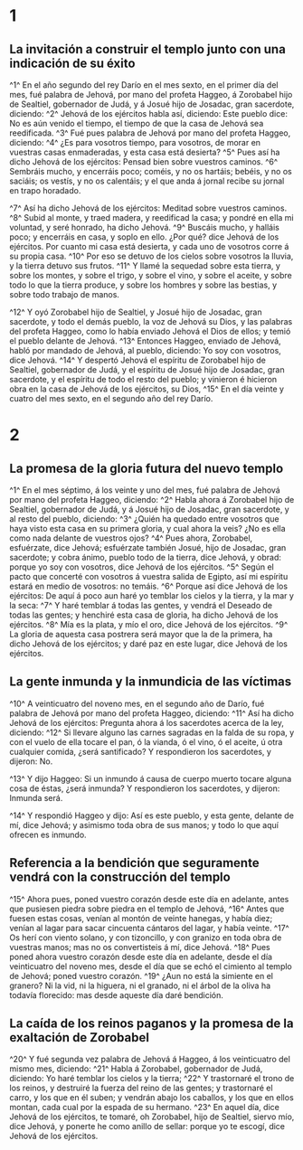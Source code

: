# 1 
## La invitación a construir el templo junto con una indicación de su éxito
^1^ En el año segundo del rey Darío en el mes sexto, en el primer día del mes, fué palabra de Jehová, por mano del profeta Haggeo, á Zorobabel hijo de Sealtiel, gobernador de Judá, y á Josué hijo de Josadac, gran sacerdote, diciendo: 
^2^ Jehová de los ejércitos habla así, diciendo: Este pueblo dice: No es aún venido el tiempo, el tiempo de que la casa de Jehová sea reedificada. 
^3^ Fué pues palabra de Jehová por mano del profeta Haggeo, diciendo: 
^4^ ¿Es para vosotros tiempo, para vosotros, de morar en vuestras casas enmaderadas, y esta casa está desierta? 
^5^ Pues así ha dicho Jehová de los ejércitos: Pensad bien sobre vuestros caminos. 
^6^ Sembráis mucho, y encerráis poco; coméis, y no os hartáis; bebéis, y no os saciáis; os vestís, y no os calentáis; y el que anda á jornal recibe su jornal en trapo horadado.

 
^7^ Así ha dicho Jehová de los ejércitos: Meditad sobre vuestros caminos. 
^8^ Subid al monte, y traed madera, y reedificad la casa; y pondré en ella mi voluntad, y seré honrado, ha dicho Jehová. 
^9^ Buscáis mucho, y halláis poco; y encerráis en casa, y soplo en ello. ¿Por qué? dice Jehová de los ejércitos. Por cuanto mi casa está desierta, y cada uno de vosotros corre á su propia casa. 
^10^ Por eso se detuvo de los cielos sobre vosotros la lluvia, y la tierra detuvo sus frutos. 
^11^ Y llamé la sequedad sobre esta tierra, y sobre los montes, y sobre el trigo, y sobre el vino, y sobre el aceite, y sobre todo lo que la tierra produce, y sobre los hombres y sobre las bestias, y sobre todo trabajo de manos.

 
^12^ Y oyó Zorobabel hijo de Sealtiel, y Josué hijo de Josadac, gran sacerdote, y todo el demás pueblo, la voz de Jehová su Dios, y las palabras del profeta Haggeo, como lo había enviado Jehová el Dios de ellos; y temió el pueblo delante de Jehová. 
^13^ Entonces Haggeo, enviado de Jehová, habló por mandado de Jehová, al pueblo, diciendo: Yo soy con vosotros, dice Jehová. 
^14^ Y despertó Jehová el espíritu de Zorobabel hijo de Sealtiel, gobernador de Judá, y el espíritu de Josué hijo de Josadac, gran sacerdote, y el espíritu de todo el resto del pueblo; y vinieron é hicieron obra en la casa de Jehová de los ejércitos, su Dios, 
^15^ En el día veinte y cuatro del mes sexto, en el segundo año del rey Darío. 

# 2 
## La promesa de la gloria futura del nuevo templo
^1^ En el mes séptimo, á los veinte y uno del mes, fué palabra de Jehová por mano del profeta Haggeo, diciendo: 
^2^ Habla ahora á Zorobabel hijo de Sealtiel, gobernador de Judá, y á Josué hijo de Josadac, gran sacerdote, y al resto del pueblo, diciendo: 
^3^ ¿Quién ha quedado entre vosotros que haya visto esta casa en su primera gloria, y cual ahora la veis? ¿No es ella como nada delante de vuestros ojos? 
^4^ Pues ahora, Zorobabel, esfuérzate, dice Jehová; esfuérzate también Josué, hijo de Josadac, gran sacerdote; y cobra ánimo, pueblo todo de la tierra, dice Jehová, y obrad: porque yo soy con vosotros, dice Jehová de los ejércitos. 
^5^ Según el pacto que concerté con vosotros á vuestra salida de Egipto, así mi espíritu estará en medio de vosotros: no temáis. 
^6^ Porque así dice Jehová de los ejércitos: De aquí á poco aun haré yo temblar los cielos y la tierra, y la mar y la seca: 
^7^ Y haré temblar á todas las gentes, y vendrá el Deseado de todas las gentes; y henchiré esta casa de gloria, ha dicho Jehová de los ejércitos. 
^8^ Mía es la plata, y mío el oro, dice Jehová de los ejércitos. 
^9^ La gloria de aquesta casa postrera será mayor que la de la primera, ha dicho Jehová de los ejércitos; y daré paz en este lugar, dice Jehová de los ejércitos.

## La gente inmunda y la inmundicia de las víctimas
 
^10^ A veinticuatro del noveno mes, en el segundo año de Darío, fué palabra de Jehová por mano del profeta Haggeo, diciendo: 
^11^ Así ha dicho Jehová de los ejércitos: Pregunta ahora á los sacerdotes acerca de la ley, diciendo: 
^12^ Si llevare alguno las carnes sagradas en la falda de su ropa, y con el vuelo de ella tocare el pan, ó la vianda, ó el vino, ó el aceite, ú otra cualquier comida, ¿será santificado? Y respondieron los sacerdotes, y dijeron: No.

 
^13^ Y dijo Haggeo: Si un inmundo á causa de cuerpo muerto tocare alguna cosa de éstas, ¿será inmunda? Y respondieron los sacerdotes, y dijeron: Inmunda será.

 
^14^ Y respondió Haggeo y dijo: Así es este pueblo, y esta gente, delante de mí, dice Jehová; y asimismo toda obra de sus manos; y todo lo que aquí ofrecen es inmundo.

## Referencia a la bendición que seguramente vendrá con la construcción del templo
 
^15^ Ahora pues, poned vuestro corazón desde este día en adelante, antes que pusiesen piedra sobre piedra en el templo de Jehová, 
^16^ Antes que fuesen estas cosas, venían al montón de veinte hanegas, y había diez; venían al lagar para sacar cincuenta cántaros del lagar, y había veinte. 
^17^ Os herí con viento solano, y con tizoncillo, y con granizo en toda obra de vuestras manos; mas no os convertisteis á mí, dice Jehová. 
^18^ Pues poned ahora vuestro corazón desde este día en adelante, desde el día veinticuatro del noveno mes, desde el día que se echó el cimiento al templo de Jehová; poned vuestro corazón. 
^19^ ¿Aun no está la simiente en el granero? Ni la vid, ni la higuera, ni el granado, ni el árbol de la oliva ha todavía florecido: mas desde aqueste día daré bendición.

## La caída de los reinos paganos y la promesa de la exaltación de Zorobabel
 
^20^ Y fué segunda vez palabra de Jehová á Haggeo, á los veinticuatro del mismo mes, diciendo: 
^21^ Habla á Zorobabel, gobernador de Judá, diciendo: Yo haré temblar los cielos y la tierra; 
^22^ Y trastornaré el trono de los reinos, y destruiré la fuerza del reino de las gentes; y trastornaré el carro, y los que en él suben; y vendrán abajo los caballos, y los que en ellos montan, cada cual por la espada de su hermano. 
^23^ En aquel día, dice Jehová de los ejércitos, te tomaré, oh Zorobabel, hijo de Sealtiel, siervo mío, dice Jehová, y ponerte he como anillo de sellar: porque yo te escogí, dice Jehová de los ejércitos. 